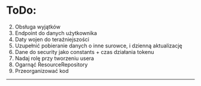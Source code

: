 # ToDo:
2. Obsługa wyjątków
3. Endpoint do danych użytkownika
4. Daty wojen do teraźniejszości
5. Uzupełnić pobieranie danych o inne surowce, i dzienną aktualizację
6. Dane do security jako constants + czas działania tokenu
7. Nadaj rolę przy tworzeniu usera
8. Ogarnąć ResourceRepository
9. Przeorganizować kod
---